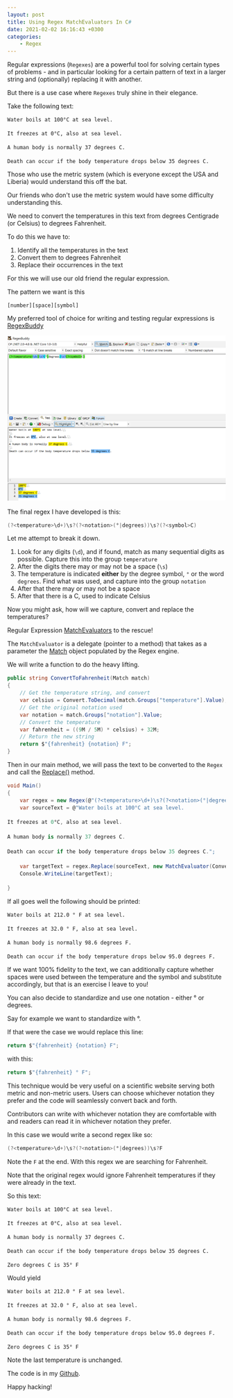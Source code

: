 ```yaml
---
layout: post
title: Using Regex MatchEvaluators In C#
date: 2021-02-02 16:16:43 +0300
categories:
    - Regex
---
```

Regular expressions (`Regexes`) are a powerful tool for solving certain types of problems - and in particular looking for a certain pattern of text in a larger string and (optionally) replacing it with another.

But there is a use case where `Regexes` truly shine in their elegance.

Take the following text:

```plaintext
Water boils at 100°C at sea level.

It freezes at 0°C, also at sea level.

A human body is normally 37 degrees C.

Death can occur if the body temperature drops below 35 degrees C.
```

Those who use the metric system (which is everyone except the USA and Liberia) would understand this off the bat.

Our friends who don't use the metric system would have some difficulty understanding this.

We need to convert the temperatures in this text from degrees Centigrade (or Celsius) to degrees Fahrenheit.

To do this we have to:
1. Identify all the temperatures in the text
2. Convert them to degrees Fahrenheit
3. Replace their occurrences in the text

For this we will use our old friend the regular expression.

The pattern we want is this

```plaintext
[number][space][symbol]
```

My preferred tool of choice for writing and testing regular expressions is [RegexBuddy](https://www.regexbuddy.com/)

![](../images/2021/02/RegexBuddy.png)

The final regex I have developed is this:

```csharp
(?<temperature>\d+)\s?(?<notation>(°|degrees))\s?(?<symbol>C)
```

Let me attempt to break it down.

1. Look for any digits (`\d`), and if found, match as many sequential digits as possible. Capture this into the group `temperature`
2. After the digits there may or may not be a space (`\s`)
3. The temperature is indicated **either** by the degree symbol, `°` or the word `degrees`. Find what was used, and capture into the group `notation`
4. After that there may or may not be a space
5. After that there is a C, used to indicate Celsius

Now you might ask, how will we capture, convert and replace the temperatures?

Regular Expression [MatchEvaluators](https://docs.microsoft.com/en-us/dotnet/api/system.text.regularexpressions.matchevaluator?view=net-5.0) to the rescue!

The `MatchEvaluator` is a delegate (pointer to a method) that takes as a parameter the [Match](https://docs.microsoft.com/en-us/dotnet/api/system.text.regularexpressions.match?view=net-5.0) object populated by the Regex engine.

We will write a function to do the heavy lifting.

```csharp
public string ConvertToFahrenheit(Match match)
{
	// Get the temperature string, and convert
	var celsius = Convert.ToDecimal(match.Groups["temperature"].Value);
	// Get the original notation used
	var notation = match.Groups["notation"].Value;
	// Convert the temperature
	var fahrenheit = ((9M / 5M) * celsius) + 32M;
	// Return the new string
	return $"{fahrenheit} {notation} F";
}
```

Then in our main method, we will pass the text to be converted to the `Regex` and call the [Replace()](https://docs.microsoft.com/en-us/dotnet/api/system.text.regularexpressions.regex.replace?view=net-5.0) method.

```csharp
void Main()
{
	var regex = new Regex(@"(?<temperature>\d+)\s?(?<notation>(°|degrees))\s?C");
	var sourceText = @"Water boils at 100°C at sea level.

It freezes at 0°C, also at sea level.

A human body is normally 37 degrees C.

Death can occur if the body temperature drops below 35 degrees C.";

	var targetText = regex.Replace(sourceText, new MatchEvaluator(ConvertToFahrenheit));
	Console.WriteLine(targetText);

}
```

If all goes well the following should be printed:

```plaintext
Water boils at 212.0 ° F at sea level.

It freezes at 32.0 ° F, also at sea level.

A human body is normally 98.6 degrees F.

Death can occur if the body temperature drops below 95.0 degrees F.
```

If we want 100% fidelity to the text, we can additionally capture whether spaces were used between the temperature and the symbol and substitute accordingly, but that is an exercise I leave to you!

You can also decide to standardize and use one notation - either ° or degrees.

Say for example we want to standardize with °.

If that were the case we would replace this line:

```csharp
return $"{fahrenheit} {notation} F";
```

with this:

```csharp
return $"{fahrenheit} ° F";
```

This technique would be very useful on a scientific website serving both metric and non-metric users. Users can choose whichever notation they prefer and the code will seamlessly convert back and forth.

Contributors can write with whichever notation they are comfortable with and readers can read it in whichever notation they prefer.

In this case we would write a second regex like so:

```csharp
(?<temperature>\d+)\s?(?<notation>(°|degrees))\s?F
```

Note the `F` at the end. With this regex we are searching for Fahrenheit.

Note that the original regex would ignore Fahrenheit temperatures if they were already in the text.

So this text:

```plaintext
Water boils at 100°C at sea level.

It freezes at 0°C, also at sea level.

A human body is normally 37 degrees C.

Death can occur if the body temperature drops below 35 degrees C.

Zero degrees C is 35° F
```

Would yield

```plaintext
Water boils at 212.0 ° F at sea level.

It freezes at 32.0 ° F, also at sea level.

A human body is normally 98.6 degrees F.

Death can occur if the body temperature drops below 95.0 degrees F.

Zero degrees C is 35° F
```

Note the last temperature is unchanged.

The code is in my [Github](https://github.com/conradakunga/BlogCode/tree/master/2021-02-02%20-%20Using%20Regular%20Expression%20Match%20Evaluators).

Happy hacking!









